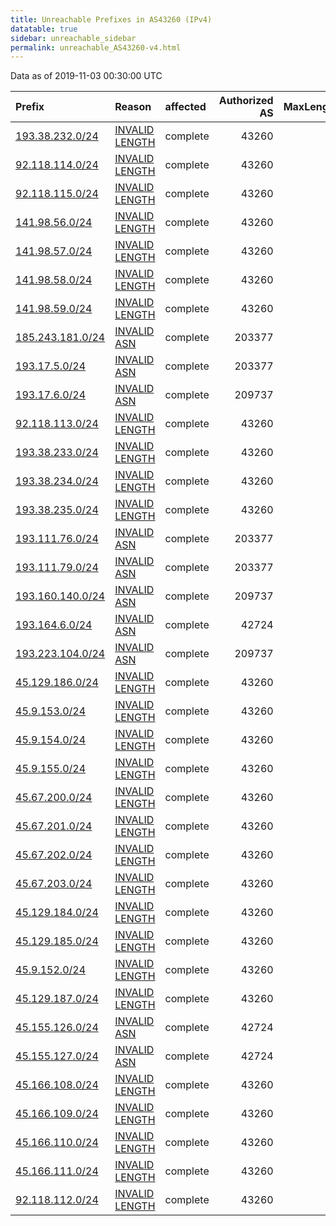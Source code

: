 ```yaml
---
title: Unreachable Prefixes in AS43260 (IPv4)
datatable: true
sidebar: unreachable_sidebar
permalink: unreachable_AS43260-v4.html
---
```


Data as of 2019-11-03 00:30:00 UTC


<div class="datatable-begin"></div>

| Prefix                                                     | Reason                                                                                                    | affected   |   Authorized AS |   MaxLength | Anchor                                         |   unreachable /24s |
|:-----------------------------------------------------------|:----------------------------------------------------------------------------------------------------------|:-----------|----------------:|------------:|:-----------------------------------------------|-------------------:|
| [193.38.232.0/24](https://stat.ripe.net/193.38.232.0/24)   | [INVALID LENGTH](https://rpki-validator.ripe.net/announcement-preview?asn=AS43260&prefix=193.38.232.0/24) | complete   |           43260 |          22 | [RIPE](unreachable_RIPE_NCC_RPKI_Root-v4.html) |                  1 |
| [92.118.114.0/24](https://stat.ripe.net/92.118.114.0/24)   | [INVALID LENGTH](https://rpki-validator.ripe.net/announcement-preview?asn=AS43260&prefix=92.118.114.0/24) | complete   |           43260 |          23 | [RIPE](unreachable_RIPE_NCC_RPKI_Root-v4.html) |                  1 |
| [92.118.115.0/24](https://stat.ripe.net/92.118.115.0/24)   | [INVALID LENGTH](https://rpki-validator.ripe.net/announcement-preview?asn=AS43260&prefix=92.118.115.0/24) | complete   |           43260 |          23 | [RIPE](unreachable_RIPE_NCC_RPKI_Root-v4.html) |                  1 |
| [141.98.56.0/24](https://stat.ripe.net/141.98.56.0/24)     | [INVALID LENGTH](https://rpki-validator.ripe.net/announcement-preview?asn=AS43260&prefix=141.98.56.0/24)  | complete   |           43260 |          22 | [RIPE](unreachable_RIPE_NCC_RPKI_Root-v4.html) |                  1 |
| [141.98.57.0/24](https://stat.ripe.net/141.98.57.0/24)     | [INVALID LENGTH](https://rpki-validator.ripe.net/announcement-preview?asn=AS43260&prefix=141.98.57.0/24)  | complete   |           43260 |          22 | [RIPE](unreachable_RIPE_NCC_RPKI_Root-v4.html) |                  1 |
| [141.98.58.0/24](https://stat.ripe.net/141.98.58.0/24)     | [INVALID LENGTH](https://rpki-validator.ripe.net/announcement-preview?asn=AS43260&prefix=141.98.58.0/24)  | complete   |           43260 |          22 | [RIPE](unreachable_RIPE_NCC_RPKI_Root-v4.html) |                  1 |
| [141.98.59.0/24](https://stat.ripe.net/141.98.59.0/24)     | [INVALID LENGTH](https://rpki-validator.ripe.net/announcement-preview?asn=AS43260&prefix=141.98.59.0/24)  | complete   |           43260 |          22 | [RIPE](unreachable_RIPE_NCC_RPKI_Root-v4.html) |                  1 |
| [185.243.181.0/24](https://stat.ripe.net/185.243.181.0/24) | [INVALID ASN](https://rpki-validator.ripe.net/announcement-preview?asn=AS43260&prefix=185.243.181.0/24)   | complete   |          203377 |          24 | [RIPE](unreachable_RIPE_NCC_RPKI_Root-v4.html) |                  1 |
| [193.17.5.0/24](https://stat.ripe.net/193.17.5.0/24)       | [INVALID ASN](https://rpki-validator.ripe.net/announcement-preview?asn=AS43260&prefix=193.17.5.0/24)      | complete   |          203377 |          24 | [RIPE](unreachable_RIPE_NCC_RPKI_Root-v4.html) |                  1 |
| [193.17.6.0/24](https://stat.ripe.net/193.17.6.0/24)       | [INVALID ASN](https://rpki-validator.ripe.net/announcement-preview?asn=AS43260&prefix=193.17.6.0/24)      | complete   |          209737 |          24 | [RIPE](unreachable_RIPE_NCC_RPKI_Root-v4.html) |                  1 |
| [92.118.113.0/24](https://stat.ripe.net/92.118.113.0/24)   | [INVALID LENGTH](https://rpki-validator.ripe.net/announcement-preview?asn=AS43260&prefix=92.118.113.0/24) | complete   |           43260 |          23 | [RIPE](unreachable_RIPE_NCC_RPKI_Root-v4.html) |                  1 |
| [193.38.233.0/24](https://stat.ripe.net/193.38.233.0/24)   | [INVALID LENGTH](https://rpki-validator.ripe.net/announcement-preview?asn=AS43260&prefix=193.38.233.0/24) | complete   |           43260 |          22 | [RIPE](unreachable_RIPE_NCC_RPKI_Root-v4.html) |                  1 |
| [193.38.234.0/24](https://stat.ripe.net/193.38.234.0/24)   | [INVALID LENGTH](https://rpki-validator.ripe.net/announcement-preview?asn=AS43260&prefix=193.38.234.0/24) | complete   |           43260 |          22 | [RIPE](unreachable_RIPE_NCC_RPKI_Root-v4.html) |                  1 |
| [193.38.235.0/24](https://stat.ripe.net/193.38.235.0/24)   | [INVALID LENGTH](https://rpki-validator.ripe.net/announcement-preview?asn=AS43260&prefix=193.38.235.0/24) | complete   |           43260 |          22 | [RIPE](unreachable_RIPE_NCC_RPKI_Root-v4.html) |                  1 |
| [193.111.76.0/24](https://stat.ripe.net/193.111.76.0/24)   | [INVALID ASN](https://rpki-validator.ripe.net/announcement-preview?asn=AS43260&prefix=193.111.76.0/24)    | complete   |          203377 |          24 | [RIPE](unreachable_RIPE_NCC_RPKI_Root-v4.html) |                  1 |
| [193.111.79.0/24](https://stat.ripe.net/193.111.79.0/24)   | [INVALID ASN](https://rpki-validator.ripe.net/announcement-preview?asn=AS43260&prefix=193.111.79.0/24)    | complete   |          203377 |          24 | [RIPE](unreachable_RIPE_NCC_RPKI_Root-v4.html) |                  1 |
| [193.160.140.0/24](https://stat.ripe.net/193.160.140.0/24) | [INVALID ASN](https://rpki-validator.ripe.net/announcement-preview?asn=AS43260&prefix=193.160.140.0/24)   | complete   |          209737 |          24 | [RIPE](unreachable_RIPE_NCC_RPKI_Root-v4.html) |                  1 |
| [193.164.6.0/24](https://stat.ripe.net/193.164.6.0/24)     | [INVALID ASN](https://rpki-validator.ripe.net/announcement-preview?asn=AS43260&prefix=193.164.6.0/24)     | complete   |           42724 |          24 | [RIPE](unreachable_RIPE_NCC_RPKI_Root-v4.html) |                  1 |
| [193.223.104.0/24](https://stat.ripe.net/193.223.104.0/24) | [INVALID ASN](https://rpki-validator.ripe.net/announcement-preview?asn=AS43260&prefix=193.223.104.0/24)   | complete   |          209737 |          24 | [RIPE](unreachable_RIPE_NCC_RPKI_Root-v4.html) |                  1 |
| [45.129.186.0/24](https://stat.ripe.net/45.129.186.0/24)   | [INVALID LENGTH](https://rpki-validator.ripe.net/announcement-preview?asn=AS43260&prefix=45.129.186.0/24) | complete   |           43260 |          23 | [RIPE](unreachable_RIPE_NCC_RPKI_Root-v4.html) |                  1 |
| [45.9.153.0/24](https://stat.ripe.net/45.9.153.0/24)       | [INVALID LENGTH](https://rpki-validator.ripe.net/announcement-preview?asn=AS43260&prefix=45.9.153.0/24)   | complete   |           43260 |          22 | [RIPE](unreachable_RIPE_NCC_RPKI_Root-v4.html) |                  1 |
| [45.9.154.0/24](https://stat.ripe.net/45.9.154.0/24)       | [INVALID LENGTH](https://rpki-validator.ripe.net/announcement-preview?asn=AS43260&prefix=45.9.154.0/24)   | complete   |           43260 |          22 | [RIPE](unreachable_RIPE_NCC_RPKI_Root-v4.html) |                  1 |
| [45.9.155.0/24](https://stat.ripe.net/45.9.155.0/24)       | [INVALID LENGTH](https://rpki-validator.ripe.net/announcement-preview?asn=AS43260&prefix=45.9.155.0/24)   | complete   |           43260 |          22 | [RIPE](unreachable_RIPE_NCC_RPKI_Root-v4.html) |                  1 |
| [45.67.200.0/24](https://stat.ripe.net/45.67.200.0/24)     | [INVALID LENGTH](https://rpki-validator.ripe.net/announcement-preview?asn=AS43260&prefix=45.67.200.0/24)  | complete   |           43260 |          22 | [RIPE](unreachable_RIPE_NCC_RPKI_Root-v4.html) |                  1 |
| [45.67.201.0/24](https://stat.ripe.net/45.67.201.0/24)     | [INVALID LENGTH](https://rpki-validator.ripe.net/announcement-preview?asn=AS43260&prefix=45.67.201.0/24)  | complete   |           43260 |          22 | [RIPE](unreachable_RIPE_NCC_RPKI_Root-v4.html) |                  1 |
| [45.67.202.0/24](https://stat.ripe.net/45.67.202.0/24)     | [INVALID LENGTH](https://rpki-validator.ripe.net/announcement-preview?asn=AS43260&prefix=45.67.202.0/24)  | complete   |           43260 |          22 | [RIPE](unreachable_RIPE_NCC_RPKI_Root-v4.html) |                  1 |
| [45.67.203.0/24](https://stat.ripe.net/45.67.203.0/24)     | [INVALID LENGTH](https://rpki-validator.ripe.net/announcement-preview?asn=AS43260&prefix=45.67.203.0/24)  | complete   |           43260 |          22 | [RIPE](unreachable_RIPE_NCC_RPKI_Root-v4.html) |                  1 |
| [45.129.184.0/24](https://stat.ripe.net/45.129.184.0/24)   | [INVALID LENGTH](https://rpki-validator.ripe.net/announcement-preview?asn=AS43260&prefix=45.129.184.0/24) | complete   |           43260 |          23 | [RIPE](unreachable_RIPE_NCC_RPKI_Root-v4.html) |                  1 |
| [45.129.185.0/24](https://stat.ripe.net/45.129.185.0/24)   | [INVALID LENGTH](https://rpki-validator.ripe.net/announcement-preview?asn=AS43260&prefix=45.129.185.0/24) | complete   |           43260 |          23 | [RIPE](unreachable_RIPE_NCC_RPKI_Root-v4.html) |                  1 |
| [45.9.152.0/24](https://stat.ripe.net/45.9.152.0/24)       | [INVALID LENGTH](https://rpki-validator.ripe.net/announcement-preview?asn=AS43260&prefix=45.9.152.0/24)   | complete   |           43260 |          22 | [RIPE](unreachable_RIPE_NCC_RPKI_Root-v4.html) |                  1 |
| [45.129.187.0/24](https://stat.ripe.net/45.129.187.0/24)   | [INVALID LENGTH](https://rpki-validator.ripe.net/announcement-preview?asn=AS43260&prefix=45.129.187.0/24) | complete   |           43260 |          23 | [RIPE](unreachable_RIPE_NCC_RPKI_Root-v4.html) |                  1 |
| [45.155.126.0/24](https://stat.ripe.net/45.155.126.0/24)   | [INVALID ASN](https://rpki-validator.ripe.net/announcement-preview?asn=AS43260&prefix=45.155.126.0/24)    | complete   |           42724 |          24 | [RIPE](unreachable_RIPE_NCC_RPKI_Root-v4.html) |                  1 |
| [45.155.127.0/24](https://stat.ripe.net/45.155.127.0/24)   | [INVALID ASN](https://rpki-validator.ripe.net/announcement-preview?asn=AS43260&prefix=45.155.127.0/24)    | complete   |           42724 |          24 | [RIPE](unreachable_RIPE_NCC_RPKI_Root-v4.html) |                  1 |
| [45.166.108.0/24](https://stat.ripe.net/45.166.108.0/24)   | [INVALID LENGTH](https://rpki-validator.ripe.net/announcement-preview?asn=AS43260&prefix=45.166.108.0/24) | complete   |           43260 |          22 | [LACNIC](unreachable_LACNIC_RPKI_Root-v4.html) |                  1 |
| [45.166.109.0/24](https://stat.ripe.net/45.166.109.0/24)   | [INVALID LENGTH](https://rpki-validator.ripe.net/announcement-preview?asn=AS43260&prefix=45.166.109.0/24) | complete   |           43260 |          22 | [LACNIC](unreachable_LACNIC_RPKI_Root-v4.html) |                  1 |
| [45.166.110.0/24](https://stat.ripe.net/45.166.110.0/24)   | [INVALID LENGTH](https://rpki-validator.ripe.net/announcement-preview?asn=AS43260&prefix=45.166.110.0/24) | complete   |           43260 |          22 | [LACNIC](unreachable_LACNIC_RPKI_Root-v4.html) |                  1 |
| [45.166.111.0/24](https://stat.ripe.net/45.166.111.0/24)   | [INVALID LENGTH](https://rpki-validator.ripe.net/announcement-preview?asn=AS43260&prefix=45.166.111.0/24) | complete   |           43260 |          22 | [LACNIC](unreachable_LACNIC_RPKI_Root-v4.html) |                  1 |
| [92.118.112.0/24](https://stat.ripe.net/92.118.112.0/24)   | [INVALID LENGTH](https://rpki-validator.ripe.net/announcement-preview?asn=AS43260&prefix=92.118.112.0/24) | complete   |           43260 |          23 | [RIPE](unreachable_RIPE_NCC_RPKI_Root-v4.html) |                  1 |

<div class="datatable-end"></div>